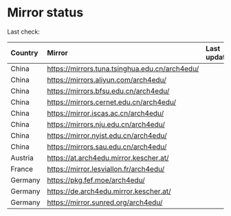 <script src="./time.js"></script>
# Mirror status
Last check: <script type="text/javascript">localize(1705616256.6821826);</script>

|Country|Mirror|Last update|
|:------|:-----|:----------|
|China|https://mirrors.tuna.tsinghua.edu.cn/arch4edu/|<script type="text/javascript">localize(1705602665);</script>|
|China|https://mirrors.aliyun.com/arch4edu/|<script type="text/javascript">localize(1705559603);</script>|
|China|https://mirrors.bfsu.edu.cn/arch4edu/|<script type="text/javascript">localize(1705602665);</script>|
|China|https://mirrors.cernet.edu.cn/arch4edu/|<script type="text/javascript">localize(1705602665);</script>|
|China|https://mirror.iscas.ac.cn/arch4edu/|<script type="text/javascript">localize(1705559603);</script>|
|China|https://mirrors.nju.edu.cn/arch4edu/|<script type="text/javascript">localize(1705516430);</script>|
|China|https://mirror.nyist.edu.cn/arch4edu/|<script type="text/javascript">localize(1705602665);</script>|
|China|https://mirrors.sau.edu.cn/arch4edu/|<script type="text/javascript">localize(1705602665);</script>|
|Austria|https://at.arch4edu.mirror.kescher.at/|<script type="text/javascript">localize(1705602665);</script>|
|France|https://mirror.lesviallon.fr/arch4edu/|<script type="text/javascript">localize(1705559603);</script>|
|Germany|https://pkg.fef.moe/arch4edu/|<script type="text/javascript">localize(1705602665);</script>|
|Germany|https://de.arch4edu.mirror.kescher.at/|<script type="text/javascript">localize(1705602665);</script>|
|Germany|https://mirror.sunred.org/arch4edu/|<script type="text/javascript">localize(1705602665);</script>|

<script src="./tablefilter/tablefilter.js"></script>
<script src="./table.js"></script>